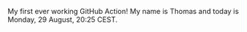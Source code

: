 My first ever working GitHub Action!
My name is Thomas and today is Monday, 29 August, 20:25 CEST. 
